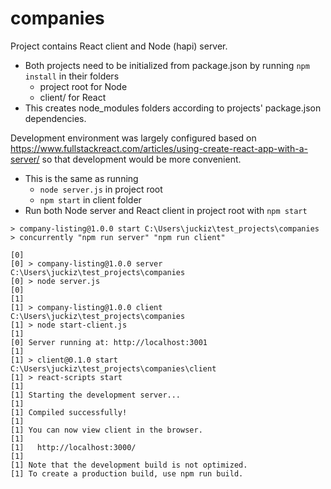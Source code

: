 # companies

Project contains React client and Node (hapi) server.

- Both projects need to be initialized from package.json by running ```npm install``` in their folders 
  - project root for Node
  - client/ for React
- This creates node_modules folders according to projects' package.json dependencies.
  
Development environment was largely configured based on https://www.fullstackreact.com/articles/using-create-react-app-with-a-server/ so that development 
would be more convenient.
- This is the same as running 
  - ```node server.js``` in project root
  - ```npm start``` in client folder
- Run both Node server and React client in project root with ```npm start```
```
> company-listing@1.0.0 start C:\Users\juckiz\test_projects\companies
> concurrently "npm run server" "npm run client"

[0]
[0] > company-listing@1.0.0 server C:\Users\juckiz\test_projects\companies
[0] > node server.js
[0]
[1]
[1] > company-listing@1.0.0 client C:\Users\juckiz\test_projects\companies
[1] > node start-client.js
[1]
[0] Server running at: http://localhost:3001
[1]
[1] > client@0.1.0 start C:\Users\juckiz\test_projects\companies\client
[1] > react-scripts start
[1]
[1] Starting the development server...
[1]
[1] Compiled successfully!
[1]
[1] You can now view client in the browser.
[1]
[1]   http://localhost:3000/
[1]
[1] Note that the development build is not optimized.
[1] To create a production build, use npm run build.
```

